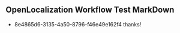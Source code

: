 ## OpenLocalization Workflow Test MarkDown
* 8e4865d6-3135-4a50-8796-f46e49e162f4 thanks!

<!--HONumber=Aug16_HO4-->


